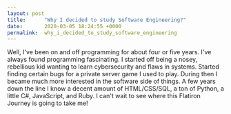 ```yaml
---
layout: post
title:      "Why I decided to study Software Engineering?"
date:       2020-03-05 18:24:55 +0000
permalink:  why_i_decided_to_study_software_engineering
---
```


Well, I've been on and off programming for about four or five years. I've always found programming fascinating. I started off being a nosey, rebellious kid wanting to learn cybersecurity and flaws in systems. Started finding certain bugs for a private server game I used to play. During then I became much more interested in the software side of things.
A few years down the line I know a decent amount of HTML/CSS/SQL, a ton of Python, a little C#, JavaScript, and Ruby.
I can't wait to see where this Flatiron Journey is going to take me!

